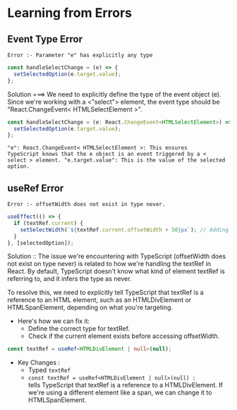 # Learning from Errors

## Event Type Error

<code>Error :- Parameter "e" has explicitly any type</code>

```ts
const handleSelectChange = (e) => {
  setSelectedOption(e.target.value);
};
```

Solution ===> We need to explicitly define the type of the event object (e). Since we're working with a <"select"> element, the event type should be "React.ChangeEvent< HTMLSelectElement >".

```ts
const handleSelectChange = (e: React.ChangeEvent<HTMLSelectElement>) => {
  setSelectedOption(e.target.value);
};
```

<code>"e": React.ChangeEvent< HTMLSelectElement >: This ensures TypeScript knows that the e object is an event triggered by a < select > element. "e.target.value": This is the value of the selected option.</code>

## useRef Error

<code>Error :- offsetWidth does not exist in type never.</code>

```ts
useEffect(() => {
  if (textRef.current) {
    setSelectWidth(`${textRef.current.offsetWidth + 50}px`); // Adding some padding (50px)
  }
}, [selectedOption]);
```

Solution :: The issue we're encountering with TypeScript (offsetWidth does not exist on type never) is related to how we're handling the textRef in React. By default, TypeScript doesn't know what kind of element textRef is referring to, and it infers the type as never.

To resolve this, we need to explicitly tell TypeScript that textRef is a reference to an HTML element, such as an HTMLDivElement or HTMLSpanElement, depending on what you're targeting.

- Here's how we can fix it:
  - Define the correct type for textRef.
  - Check if the current element exists before accessing offsetWidth.

```ts
const textRef = useRef<HTMLDivElement | null>(null);
```

- Key Changes :
  - Typed <code>textRef</code>
  - <code>const textRef = useRef<HTMLDivElement | null>(null) : </code> tells TypeScript that textRef is a reference to a HTMLDivElement. If we're using a different element like a span, we can change it to HTMLSpanElement.
